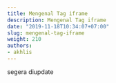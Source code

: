 ```yaml
---
title: Mengenal Tag iframe
description: Mengenal Tag iframe
date: "2019-11-18T10:34:07+07:00"
slug: mengenal-tag-iframe
weight: 210
authors:
- akhlis
---
```


segera diupdate